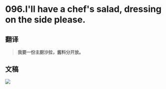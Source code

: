 # 096.I'll have a chef's salad, dressing on the side please.

## 翻译

> **我要一份主厨沙拉，酱料分开放。**

## 文稿

![](https://cdn.jsdelivr.net/gh/imtianx/speaking180/img/096.jpg)

